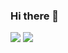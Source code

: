 ### Hi there 👋

![](https://media1.tenor.com/m/GR9WScxVCtMAAAAd/uh-oh-stinky.gif)
![](https://encrypted-tbn0.gstatic.com/images?q=tbn:ANd9GcRXS0kVsqDR1cuhh4DmIej2_5cgatCvMFRm2yWyVVmexVVZgIDcs3dzzxrobfTMOVwl9zQ&usqp=CAU)
